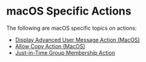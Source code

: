 [title]: # (macOS)
[tags]: # (actions)
[priority]: # (2)
# macOS Specific Actions

The following are macOS specific topics on actions:

* [Display Advanced User Message Action (MacOS)](macOS-adv-msg.md)
* [Allow Copy Action (MacOS)](macOS-allow-copy.md)
* [Just-in-Time Group Membership Action](jit-group-member.md)